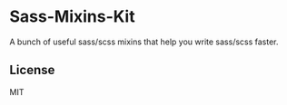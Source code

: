 # Sass-Mixins-Kit

A bunch of useful sass/scss mixins that help you write sass/scss faster.

## License

MIT